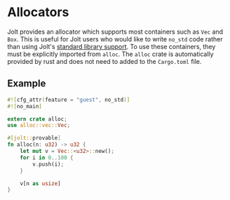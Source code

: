 # Allocators
Jolt provides an allocator which supports most containers such as `Vec` and `Box`. This is useful for Jolt users who would like to write `no_std` code rather than using Jolt's [standard library support](./stdlib.md). To use these containers, they must be explicitly imported from `alloc`. The `alloc` crate is automatically provided by rust and does not need to added to the `Cargo.toml` file.

## Example
```rust
#![cfg_attr(feature = "guest", no_std)]
#![no_main]

extern crate alloc;
use alloc::vec::Vec;

#[jolt::provable]
fn alloc(n: u32) -> u32 {
    let mut v = Vec::<u32>::new();
    for i in 0..100 {
        v.push(i);
    }

    v[n as usize]
}
```
